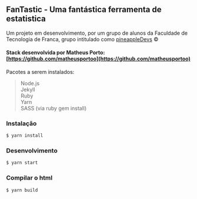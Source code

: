 FanTastic - Uma fantástica ferramenta de estatistica<br />
-------------------------------------------------------------------------------------------
Um projeto em desenvolvimento, por um grupo de alunos da Faculdade de Tecnologia de Franca, grupo intitulado como [pineappleDevs](https://pineappledevsbr.github.io/pineappleDevs_institucional/) &copy;

#### Stack desenvolvida por Matheus Porto: [https://github.com/matheusportoo](https://github.com/matheusportoo)

Pacotes a serem instalados: 
> Node.js<br />
> Jekyll <br />
> Ruby <br />
> Yarn <br />
> SASS (via ruby gem install) <br />


### Instalação

```sh
$ yarn install
```

### Desenvolvimento

```sh
$ yarn start
```

### Compilar o html

```sh
$ yarn build
```
